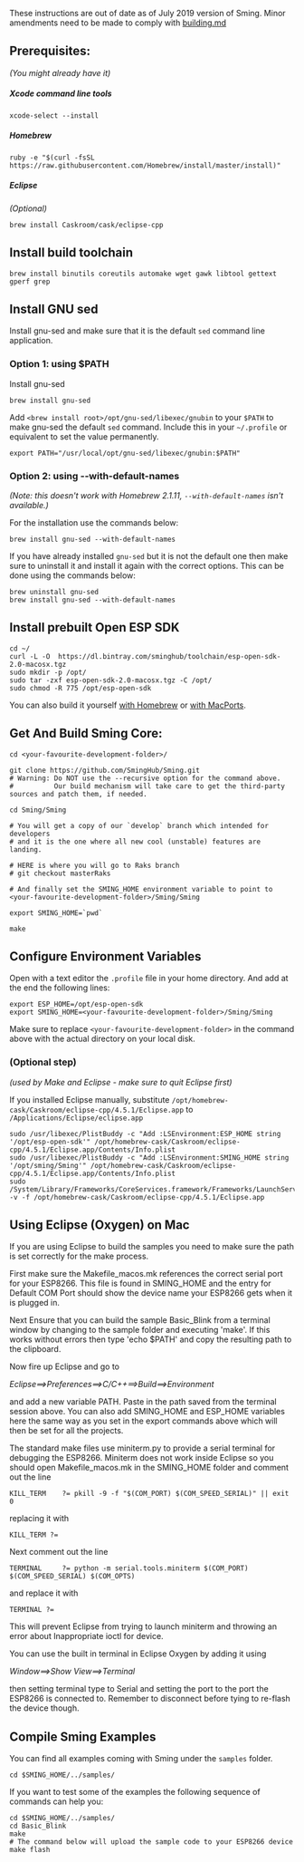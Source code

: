 These instructions are out of date as of July 2019 version of Sming. Minor amendments need to be made to comply with [building.md](https://github.com/SmingHub/Sming/blob/develop/Sming/building.md)


## Prerequisites:
_(You might already have it)_

##### Xcode command line tools
```shell
xcode-select --install
```

##### Homebrew
```shell
ruby -e "$(curl -fsSL https://raw.githubusercontent.com/Homebrew/install/master/install)"
```
##### Eclipse
_(Optional)_
```
brew install Caskroom/cask/eclipse-cpp
```

## Install build toolchain
```shell 
brew install binutils coreutils automake wget gawk libtool gettext gperf grep
```

## Install GNU sed

Install gnu-sed and make sure that it is the default `sed` command line application. 

### Option 1: using $PATH

Install gnu-sed
```
brew install gnu-sed
```

Add `<brew install root>/opt/gnu-sed/libexec/gnubin` to your `$PATH` to make gnu-sed the default `sed` command. Include this in your `~/.profile` or equivalent to set the value permanently. 

```
export PATH="/usr/local/opt/gnu-sed/libexec/gnubin:$PATH"
```

### Option 2: using --with-default-names
_(Note: this doesn't work with Homebrew 2.1.11, `--with-default-names` isn't available.)_

For the installation use the commands below:
```shell
brew install gnu-sed --with-default-names
```

If you have already installed `gnu-sed` but it is not the default one then make sure to uninstall it and install it again with the correct options. This can be done using the commands below:

```shell
brew uninstall gnu-sed
brew install gnu-sed --with-default-names
```

## Install prebuilt Open ESP SDK
```
cd ~/
curl -L -O  https://dl.bintray.com/sminghub/toolchain/esp-open-sdk-2.0-macosx.tgz
sudo mkdir -p /opt/
sudo tar -zxf esp-open-sdk-2.0-macosx.tgz -C /opt/
sudo chmod -R 775 /opt/esp-open-sdk
```
You can also build it yourself [with Homebrew](https://github.com/pfalcon/esp-open-sdk#macos) or [with MacPorts](http://www.esp8266.com/wiki/doku.php?id=setup-osx-compiler-esp8266).

## Get And Build Sming Core:
```shell
cd <your-favourite-development-folder>/

git clone https://github.com/SmingHub/Sming.git
# Warning: Do NOT use the --recursive option for the command above. 
#          Our build mechanism will take care to get the third-party sources and patch them, if needed.

cd Sming/Sming

# You will get a copy of our `develop` branch which intended for developers 
# and it is the one where all new cool (unstable) features are landing. 

# HERE is where you will go to Raks branch
# git checkout masterRaks

# And finally set the SMING_HOME environment variable to point to <your-favourite-development-folder>/Sming/Sming

export SMING_HOME=`pwd`

make
```

## Configure Environment Variables
Open with a text editor the `.profile` file in your home directory. And add at the end the following lines:

```shell
export ESP_HOME=/opt/esp-open-sdk
export SMING_HOME=<your-favourite-development-folder>/Sming/Sming
```

Make sure to replace `<your-favourite-development-folder>` in the command above with the actual directory on your local disk.

### (Optional step) 
_(used by Make and Eclipse - make sure to quit Eclipse first)_

If you installed Eclipse manually, substitute `/opt/homebrew-cask/Caskroom/eclipse-cpp/4.5.1/Eclipse.app` to `/Applications/Eclipse/eclipse.app`
```
sudo /usr/libexec/PlistBuddy -c "Add :LSEnvironment:ESP_HOME string '/opt/esp-open-sdk'" /opt/homebrew-cask/Caskroom/eclipse-cpp/4.5.1/Eclipse.app/Contents/Info.plist
sudo /usr/libexec/PlistBuddy -c "Add :LSEnvironment:SMING_HOME string '/opt/sming/Sming'" /opt/homebrew-cask/Caskroom/eclipse-cpp/4.5.1/Eclipse.app/Contents/Info.plist
sudo /System/Library/Frameworks/CoreServices.framework/Frameworks/LaunchServices.framework/Support/lsregister -v -f /opt/homebrew-cask/Caskroom/eclipse-cpp/4.5.1/Eclipse.app
```

## Using Eclipse (Oxygen) on Mac
If you are using Eclipse to build the samples you need to make sure the path is set correctly for the make process.

First make sure the Makefile_macos.mk references the correct serial port for your ESP8266. This file is found in SMING_HOME and the entry for Default COM Port should show the device name your ESP8266 gets when it is plugged in.

Next Ensure that you can build the sample Basic_Blink from a terminal window by changing to the sample folder and executing 'make'.
If this works without errors then type 'echo $PATH' and copy the resulting path to the clipboard.

Now fire up Eclipse and go to

_Eclipse==>Preferences==>C/C++==>Build==>Environment_

and add a new variable PATH. Paste in the path saved from the terminal session above.
You can also add SMING_HOME and ESP_HOME variables here the same way as you set in the export commands above which will then be set for all the projects.

The standard make files use miniterm.py to provide a serial terminal for debugging the ESP8266. Miniterm does not work inside Eclipse so you should open Makefile_macos.mk in the SMING_HOME folder and comment out the line

`KILL_TERM    ?= pkill -9 -f "$(COM_PORT) $(COM_SPEED_SERIAL)" || exit 0`

replacing it with 

`KILL_TERM ?=`

Next comment out the line

`TERMINAL     ?= python -m serial.tools.miniterm $(COM_PORT) $(COM_SPEED_SERIAL) $(COM_OPTS)`

and replace it with

`TERMINAL ?=`

This will prevent Eclipse from trying to launch miniterm and throwing an error about Inappropriate ioctl for device.

You can use the built in terminal in Eclipse Oxygen by adding it using

_Window==>Show View==>Terminal_

then setting terminal type to Serial and setting the port to the port the ESP8266 is connected to. Remember to disconnect before tying to re-flash the device though.

## Compile Sming Examples
You can find all examples coming with Sming under the `samples` folder. 

```shell
cd $SMING_HOME/../samples/
```

If you want to test some of the examples the following sequence of commands can help you:
```
cd $SMING_HOME/../samples/
cd Basic_Blink
make
# The command below will upload the sample code to your ESP8266 device
make flash  